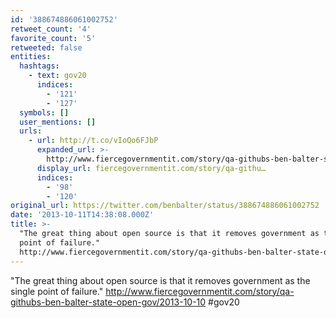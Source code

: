 ```yaml
---
id: '388674886061002752'
retweet_count: '4'
favorite_count: '5'
retweeted: false
entities:
  hashtags:
    - text: gov20
      indices:
        - '121'
        - '127'
  symbols: []
  user_mentions: []
  urls:
    - url: http://t.co/vIoQo6FJbP
      expanded_url: >-
        http://www.fiercegovernmentit.com/story/qa-githubs-ben-balter-state-open-gov/2013-10-10
      display_url: fiercegovernmentit.com/story/qa-githu…
      indices:
        - '98'
        - '120'
original_url: https://twitter.com/benbalter/status/388674886061002752
date: '2013-10-11T14:38:08.000Z'
title: >-
  "The great thing about open source is that it removes government as the single
  point of failure."
  http://www.fiercegovernmentit.com/story/qa-githubs-ben-balter-state-open-gov/2013-10-10…
---
```


"The great thing about open source is that it removes government as the single point of failure." http://www.fiercegovernmentit.com/story/qa-githubs-ben-balter-state-open-gov/2013-10-10 #gov20